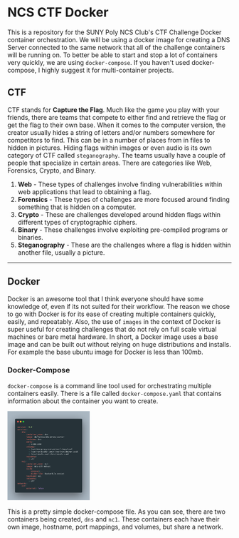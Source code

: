 # NCS CTF Docker

This is a repository for the SUNY Poly NCS Club's CTF Challenge Docker container orchestration. We will be using a docker image for creating a DNS Server connected to the same network that all of the challenge containers will be running on. To better be able to start and stop a lot of containers very quickly, we are using `docker-compose`. If you haven't used docker-compose, I highly suggest it for multi-container projects.

## CTF

CTF stands for **Capture the Flag**. Much like the game you play with your friends, there are teams that compete to either find and retrieve the flag or get the flag to their own base. When it comes to the computer version, the creator usually hides a string of letters and/or numbers somewhere for competitors to find. This can be in a number of places from in files to hidden in pictures. Hiding flags within images or even audio is its own category of CTF called `steganography`. The teams usually have a couple of people that specialize in certain areas. There are categories like Web, Forensics, Crypto, and Binary.

1. **Web** - These types of challenges involve finding vulnerabilities within web applications that lead to obtaining a flag.
2. **Forensics** - These types of challenges are more focused around finding something that is hidden on a computer.
3. **Crypto** - These are challenges developed around hidden flags within different types of cryptographic ciphers.
4. **Binary** - These challenges involve exploiting pre-compiled programs or binaries.
5. **Steganography** - These are the challenges where a flag is hidden within another file, usually a picture.

---

## Docker

Docker is an awesome tool that I think everyone should have some knowledge of, even if its not suited for their workflow. The reason we chose to go with Docker is for its ease of creating multiple containers quickly, easily, and repeatably. Also, the use of `images` in the context of Docker is super useful for creating challenges that do not rely on full scale virtual machines or bare metal hardware. In short, a Docker image uses a base image and can be built out without relying on huge distributions and installs. For example the base ubuntu image for Docker is less than 100mb.

### Docker-Compose

`docker-compose` is a command line tool used for orchestrating multiple containers easily. There is a file called `docker-compose.yaml` that contains information about the container you want to create.

<!-- markdownlint-disable -->
<img src="Resources/docker-compose.png" alt="docker-compose.yaml" height="200"/>
<!-- markdownlint-restore -->

This is a pretty simple docker-compose file. As you can see, there are two containers being created, `dns` and `nc1`. These containers each have their own image, hostname, port mappings, and volumes, but share a network.
